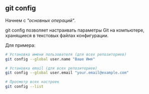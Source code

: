 ## git config
Начнем с *"основных операций"*.

git config позволяет настраивать параметры Git на компьютере, хранящиеся в текстовых файлах конфигурации.

Для примера:

```bash
# Установка имени пользователя (для всех репозиториев)
git config --global user.name "Ваше Имя"

# Установка email (для всех репозиториев)
git config --global user.email "your.email@example.com"

# Просмотр всех настроек
git config --list